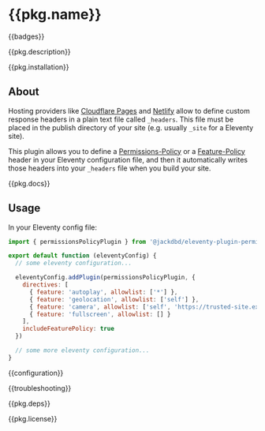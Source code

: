 # {{pkg.name}}

{{badges}}

{{pkg.description}}

<!-- toc -->

{{pkg.installation}}

## About

Hosting providers like [Cloudflare Pages](https://developers.cloudflare.com/pages/configuration/headers/) and [Netlify](https://docs.netlify.com/routing/headers/) allow to define custom response headers in a plain text file called `_headers`. This file must be placed in the publish directory of your site (e.g. usually `_site` for a Eleventy site).

This plugin allows you to define a [Permissions-Policy](https://w3c.github.io/webappsec-permissions-policy/) or a [Feature-Policy](https://developer.mozilla.org/en-US/docs/Web/HTTP/Headers/Feature-Policy) header in your Eleventy configuration file, and then it automatically writes those headers into your `_headers` file when you build your site.

{{pkg.docs}}

## Usage

In your Eleventy config file:

```js
import { permissionsPolicyPlugin } from '@jackdbd/eleventy-plugin-permissions-policy'

export default function (eleventyConfig) {
  // some eleventy configuration...

  eleventyConfig.addPlugin(permissionsPolicyPlugin, {
    directives: [
      { feature: 'autoplay', allowlist: ['*'] },
      { feature: 'geolocation', allowlist: ['self'] },
      { feature: 'camera', allowlist: ['self', 'https://trusted-site.example'] },
      { feature: 'fullscreen', allowlist: [] }
    ],
    includeFeaturePolicy: true
  })

  // some more eleventy configuration...
}
```

{{configuration}}

{{troubleshooting}}

{{pkg.deps}}

{{pkg.license}}
